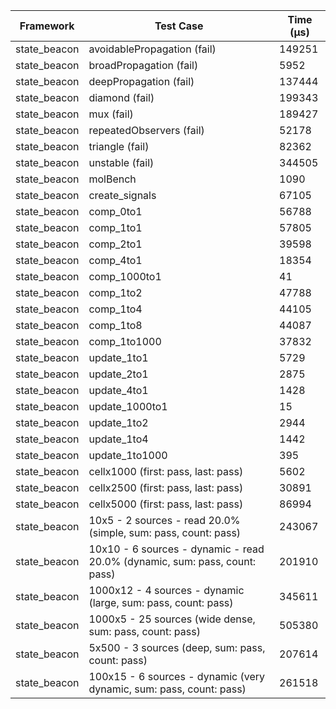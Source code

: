 | Framework | Test Case | Time (μs) |
| --- | --- | --- |
| state_beacon | avoidablePropagation (fail) | 149251 |
| state_beacon | broadPropagation (fail) | 5952 |
| state_beacon | deepPropagation (fail) | 137444 |
| state_beacon | diamond (fail) | 199343 |
| state_beacon | mux (fail) | 189427 |
| state_beacon | repeatedObservers (fail) | 52178 |
| state_beacon | triangle (fail) | 82362 |
| state_beacon | unstable (fail) | 344505 |
| state_beacon | molBench | 1090 |
| state_beacon | create_signals | 67105 |
| state_beacon | comp_0to1 | 56788 |
| state_beacon | comp_1to1 | 57805 |
| state_beacon | comp_2to1 | 39598 |
| state_beacon | comp_4to1 | 18354 |
| state_beacon | comp_1000to1 | 41 |
| state_beacon | comp_1to2 | 47788 |
| state_beacon | comp_1to4 | 44105 |
| state_beacon | comp_1to8 | 44087 |
| state_beacon | comp_1to1000 | 37832 |
| state_beacon | update_1to1 | 5729 |
| state_beacon | update_2to1 | 2875 |
| state_beacon | update_4to1 | 1428 |
| state_beacon | update_1000to1 | 15 |
| state_beacon | update_1to2 | 2944 |
| state_beacon | update_1to4 | 1442 |
| state_beacon | update_1to1000 | 395 |
| state_beacon | cellx1000 (first: pass, last: pass) | 5602 |
| state_beacon | cellx2500 (first: pass, last: pass) | 30891 |
| state_beacon | cellx5000 (first: pass, last: pass) | 86994 |
| state_beacon | 10x5 - 2 sources - read 20.0% (simple, sum: pass, count: pass) | 243067 |
| state_beacon | 10x10 - 6 sources - dynamic - read 20.0% (dynamic, sum: pass, count: pass) | 201910 |
| state_beacon | 1000x12 - 4 sources - dynamic (large, sum: pass, count: pass) | 345611 |
| state_beacon | 1000x5 - 25 sources (wide dense, sum: pass, count: pass) | 505380 |
| state_beacon | 5x500 - 3 sources (deep, sum: pass, count: pass) | 207614 |
| state_beacon | 100x15 - 6 sources - dynamic (very dynamic, sum: pass, count: pass) | 261518 |
